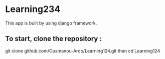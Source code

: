# Learning234
This app is built by using django framework.

## To start, clone the repository  : 
git clone github.com/Ousmanou-Ardo/Learning124.git
then cd Learning124

